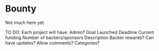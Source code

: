 ﻿Bounty
================================

Not much here yet.

TO DO:
Each project will have:
    Admin?
    Goal
    Launched
    Deadline
    Current funding
    Number of backers/sponsors
    Description
    Backer rewards?
    Can have updates?
    Allow comments?
    Categories?
